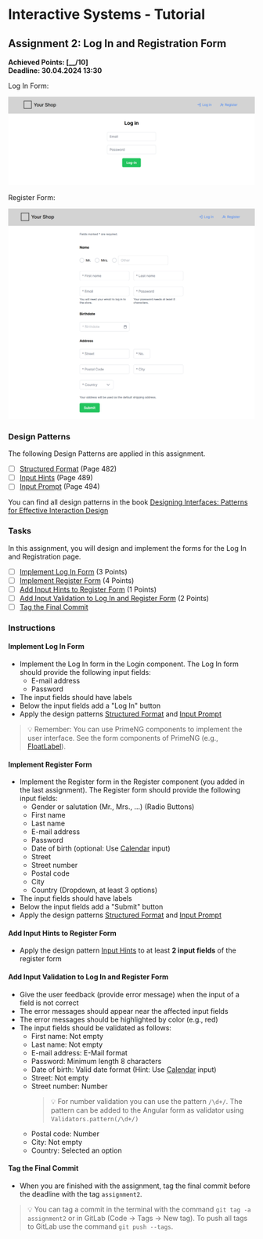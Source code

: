 # Interactive Systems - Tutorial

## Assignment 2: Log In and Registration Form

**Achieved Points: [__/10]**  
**Deadline: 30.04.2024 13:30**  

Log In Form:

<img src="images/assignment2_teaser_1.png"  width="600">

Register Form:

<img src="images/assignment2_teaser_2.png"  width="600">

### Design Patterns

The following Design Patterns are applied in this assignment.

- [ ] [Structured Format](https://ebookcentral.proquest.com/lib/uni-konstanz/reader.action?docID=5996435&ppg=502) (Page 482)
- [ ] [Input Hints](https://ebookcentral.proquest.com/lib/uni-konstanz/reader.action?docID=5996435&ppg=509) (Page 489)
- [ ] [Input Prompt](https://ebookcentral.proquest.com/lib/uni-konstanz/reader.action?docID=5996435&ppg=514) (Page 494)

You can find all design patterns in the book [Designing Interfaces: Patterns for Effective Interaction Design](https://ebookcentral.proquest.com/lib/uni-konstanz/detail.action?docID=5996435)

### Tasks

In this assignment, you will design and implement the forms for the Log In and Registration page. 

- [ ] [Implement Log In Form](#implement-log-in-form) (3 Points)
- [ ] [Implement Register Form](#implement-register-form) (4 Points)
- [ ] [Add Input Hints to Register Form](#add-input-hints-to-register-form) (1 Points)
- [ ] [Add Input Validation to Log In and Register Form](#add-input-validation-to-log-in-and-register-form) (2 Points)
- [ ] [Tag the Final Commit](#tag-the-final-commit)

### Instructions

#### Implement Log In Form

- Implement the Log In form in the Login component. The Log In form should provide the following input fields:
    - E-mail address
    - Password
- The input fields should have labels
- Below the input fields add a "Log In" button
- Apply the design patterns [Structured Format](https://ebookcentral.proquest.com/lib/uni-konstanz/reader.action?docID=5996435&ppg=502) and [Input Prompt](https://ebookcentral.proquest.com/lib/uni-konstanz/reader.action?docID=5996435&ppg=514)

> 💡 Remember: You can use PrimeNG components to implement the user interface. See the form components of PrimeNG (e.g., [FloatLabel](https://primeng.org/floatlabel)).

#### Implement Register Form

- Implement the Register form in the Register component (you added in the last assignment). The Register form should provide the following input fields:
    - Gender or salutation (Mr., Mrs., ...) (Radio Buttons)
    - First name
    - Last name
    - E-mail address
    - Password
    - Date of birth (optional: Use [Calendar](https://primeng.org/calendar) input)
    - Street
    - Street number
    - Postal code
    - City
    - Country (Dropdown, at least 3 options)
- The input fields should have labels
- Below the input fields add a "Submit" button
- Apply the design patterns [Structured Format](https://ebookcentral.proquest.com/lib/uni-konstanz/reader.action?docID=5996435&ppg=502) and [Input Prompt](https://ebookcentral.proquest.com/lib/uni-konstanz/reader.action?docID=5996435&ppg=514)

#### Add Input Hints to Register Form

- Apply the design pattern [Input Hints](https://ebookcentral.proquest.com/lib/uni-konstanz/reader.action?docID=5996435&ppg=509) to at least **2 input fields** of the register form

#### Add Input Validation to Log In and Register Form

- Give the user feedback (provide error message) when the input of a field is not correct
- The error messages should appear near the affected input fields
- The error messages should be highlighted by color (e.g., red)
- The input fields should be validated as follows:
    - First name: Not empty
    - Last name: Not empty
    - E-mail address: E-Mail format
    - Password: Minimum length 8 characters
    - Date of birth: Valid date format (Hint: Use [Calendar](https://primeng.org/calendar) input)
    - Street: Not empty
    - Street number: Number
      > 💡 For number validation you can use the pattern `/\d+/`. The pattern can be added to the Angular form as validator using `Validators.pattern(/\d+/)`
    - Postal code: Number
    - City: Not empty
    - Country: Selected an option

#### Tag the Final Commit

- When you are finished with the assignment, tag the final commit before the deadline with the tag `assignment2`.

> 💡 You can tag a commit in the terminal with the command `git tag -a assignment2` or in GitLab (Code -> Tags -> New tag). To push all tags to GitLab use the command `git push --tags`.

